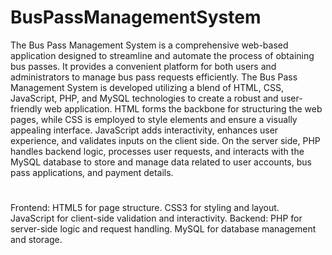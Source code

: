 # BusPassManagementSystem
The Bus Pass Management System is a comprehensive web-based application designed to streamline and automate the process of obtaining bus passes. It provides a convenient platform for both users and administrators to manage bus pass requests efficiently. The Bus Pass Management System is developed utilizing a blend of HTML, CSS, JavaScript, PHP, and MySQL technologies to create a robust and user-friendly web application. HTML forms the backbone for structuring the web pages, while CSS is employed to style elements and ensure a visually appealing interface. JavaScript adds interactivity, enhances user experience, and validates inputs on the client side. On the server side, PHP handles backend logic, processes user requests, and interacts with the MySQL database to store and manage data related to user accounts, bus pass applications, and payment details.
#
Frontend:
HTML5 for page structure.
CSS3 for styling and layout.
JavaScript for client-side validation and interactivity.
Backend:
PHP for server-side logic and request handling.
MySQL for database management and storage.

